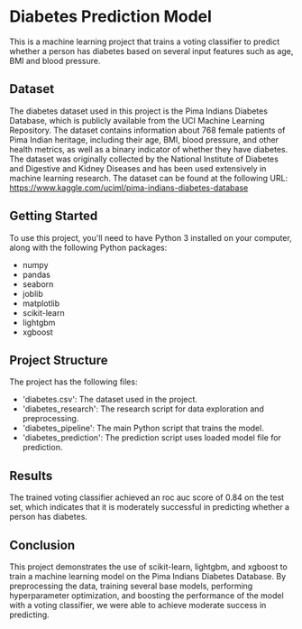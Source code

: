 # Diabetes Prediction Model
This is a machine learning project that trains a voting classifier to predict whether a person has diabetes based on several input features such as age, BMI and blood pressure.

## Dataset
The diabetes dataset used in this project is the Pima Indians Diabetes Database, which is publicly available from the UCI Machine Learning Repository. The dataset contains information about 768 female patients of Pima Indian heritage, including their age, BMI, blood pressure, and other health metrics, as well as a binary indicator of whether they have diabetes. The dataset was originally collected by the National Institute of Diabetes and Digestive and Kidney Diseases and has been used extensively in machine learning research. 
The dataset can be found at the following URL: https://www.kaggle.com/uciml/pima-indians-diabetes-database

## Getting Started
To use this project, you'll need to have Python 3 installed on your computer, along with the following Python packages:
- numpy
- pandas
- seaborn
- joblib
- matplotlib
- scikit-learn
- lightgbm
- xgboost


## Project Structure
The project has the following files:
- 'diabetes.csv': The dataset used in the project.
- 'diabetes_research': The research script for data exploration and preprocessing.
- 'diabetes_pipeline': The main Python script that trains the model.
- 'diabetes_prediction': The prediction script uses loaded model file for prediction.

## Results
The trained voting classifier achieved an roc auc score of 0.84 on the test set, which indicates that it is moderately successful in predicting whether a person has diabetes.

## Conclusion
This project demonstrates the use of scikit-learn, lightgbm, and xgboost to train a machine learning model on the Pima Indians Diabetes Database. By preprocessing the data, training several base models, performing hyperparameter optimization, and boosting the performance of the model with a voting classifier, we were able to achieve moderate success in predicting.
